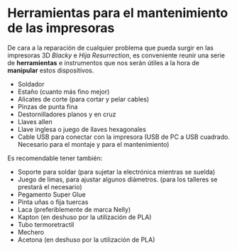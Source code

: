 # Herramientas para el mantenimiento de las impresoras

De cara a la reparación de cualquier problema que pueda surgir en las impresoras 3D *Blacky* e *Hija Resurrection*, es conveniente reunir una serie de **herramientas** e instrumentos que nos serán útiles a la hora de **manipular** estos dispositivos.

* Soldador
* Estaño (cuanto más fino mejor)
* Alicates de corte (para cortar y pelar cables)
* Pinzas de punta fina
* Destornilladores planos y en cruz
* Llaves allen
* Llave inglesa o juego de llaves hexagonales
* Cable USB para conectar con la impresora (USB de PC a USB cuadrado. Necesario para el montaje y para el mantenimiento)


Es recomendable tener también:

* Soporte para soldar (para sujetar la electrónica mientras se suelda)
* Juego de limas, para ajustar algunos diámetros. (para los talleres se prestará el necesario)
* Pegamento Super Glue
* Pinta uñas o fija tuercas
* Laca (preferiblemente de marca Nelly)
* Kapton (en deshuso por la utilización de PLA)
* Tubo termoretractil
* Mechero
* Acetona (en deshuso por la utilización de PLA)
